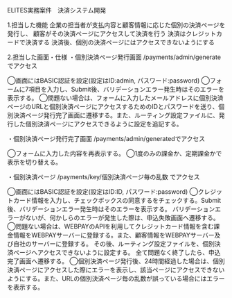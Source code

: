 ELITES実務案件　決済システム開発

1.担当した機能
  企業の担当者が支払内容と顧客情報に応じた個別の決済ページを発行し、
  顧客がその決済ページにアクセスして決済を行う
  決済はクレジットカードで決済する
  決済後、個別の決済ページにはアクセスできないようにする

2.担当した画面・仕様
・個別決済ページ発行画面
  /payments/admin/generateでアクセス

  ◯画面にはBASIC認証を設定(設定はID:admin, パスワード:password)
  ◯フォームに7項目を入力し、Submit後、バリデーションエラー発生時はそのエラーを表示する。
  ◯問題ない場合は、フォームに入力したメールアドレスに個別決済ページのURLと個別決済ページにアクセスするためのIDとパスワードを送り、個別決済ページ発行完了画面に遷移する。また、ルーティング設定ファイルに、発行した個別決済ページにアクセスできるように設定を追記する。

・個別決済ページ発行完了画面
  /payments/admin/generatedでアクセス

  ◯フォームに入力した内容を再表示する。
  ◯1度のみの課金か、定期課金かで表示を切り替える。

・個別決済ページ
  /payments/key/個別決済ページ毎の乱数 でアクセス

  ◯画面にはBASIC認証を設定(設定はID:ID, パスワード:password)
  ◯クレジットカード情報を入力し、チェックボックスの同意するをチェックする。Submit後、バリデーションエラー発生時はそのエラーを表示する。
    バリデーションエラーがないが、何かしらのエラーが発生した際は、申込失敗画面へ遷移する。
  ◯問題ない場合は、WEBPAYのAPIを利用してクレジットカード情報を含む課金情報をWEBPAYサーバーに登録する。また、顧客情報をWEBPAYサーバー及び自社のサーバーに登録する。
    その後、ルーティング設定ファイルを、個別決済ページへアクセスできないように設定する。
    全て問題なく終了したら、申込完了画面へ遷移する。
  ◯個別決済ページ発行後、24時間経過した場合は、個別決済ページにアクセスした際にエラーを表示し、該当ページにアクセスできないようにする。また、URLの個別決済ページ毎の乱数が誤っている場合にはエラーを表示する。
